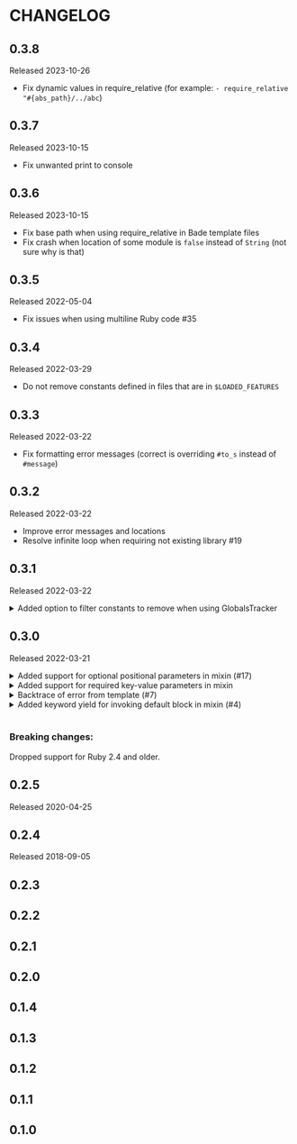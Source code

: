 # CHANGELOG

## **0.3.8**

Released 2023-10-26

- Fix dynamic values in require_relative (for example: `- require_relative "#{abs_path}/../abc`)


## **0.3.7**

Released 2023-10-15

- Fix unwanted print to console


## **0.3.6**

Released 2023-10-15

- Fix base path when using require_relative in Bade template files
- Fix crash when location of some module is `false` instead of `String` (not sure why is that)


## **0.3.5**

Released 2022-05-04

- Fix issues when using multiline Ruby code #35


## **0.3.4**

Released 2022-03-29

- Do not remove constants defined in files that are in `$LOADED_FEATURES`

## **0.3.3**

Released 2022-03-22

- Fix formatting error messages (correct is overriding `#to_s` instead of `#message`)


## **0.3.2**

Released 2022-03-22

- Improve error messages and locations
- Resolve infinite loop when requiring not existing library #19


## **0.3.1**

Released 2022-03-22

<details>
<summary>Added option to filter constants to remove when using GlobalsTracker</summary>

```ruby
Bade::Runtime::GlobalsTracker.new(constants_location_prefixes: ['/Users/xyz/Projects/abc'])
```

</details>


## **0.3.0**

Released 2022-03-21

<details>
<summary>Added support for optional positional parameters in mixin (#17)</summary>

[#17](https://github.com/epuber-io/bade/issues/17)

```
mixin some_mixin(param = 1)
```

</details>


<details>
<summary>Added support for required key-value parameters in mixin</summary>
Example:

```
mixin some_mixin(param:)
```
</details>


<details>
<summary>Backtrace of error from template (#7)</summary>

[#7](https://github.com/epuber-io/bade/issues/7)

When some error is raised, it will return position of the error. Given this template:

```
mixin m()
  a
    - raise StandardError

+m
```

It will produce following error:

```
Exception raised during execution of mixin `m`: StandardError
template backtrace:
  template.bade:3:in `+m'
  template.bade:5:in `<top>'
```
</details>



<details>
<summary>Added keyword yield for invoking default block in mixin (#4)</summary>

Previous solution:
```
mixin first
  p.first
    - default_block.call

+first Some text
```

New solution:
```
mixin first
  p.first
    yield

+first Some text
```

Which produces:

```html
<p class="first">Some text</p>
```
</details>

<br/>

### **Breaking changes:**

Dropped support for Ruby 2.4 and older.


## **0.2.5**

Released 2020-04-25

## **0.2.4**

Released 2018-09-05

## **0.2.3**

## **0.2.2**

## **0.2.1**

## **0.2.0**

## **0.1.4**

## **0.1.3**

## **0.1.2**

## **0.1.1**

## **0.1.0**
